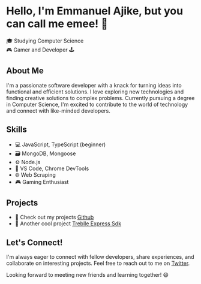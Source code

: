 # Hello, I'm Emmanuel Ajike, but you can call me emee! 👋

<!--- 🌍 Based in Nigeria 🇳🇬 -->  
🎓 Studying Computer Science  
🎮 Gamer and Developer 🕹️  

## About Me

I'm a passionate software developer with a knack for turning ideas into functional and efficient solutions. I love exploring new technologies and finding creative solutions to complex problems. Currently pursuing a degree in Computer Science, I'm excited to contribute to the world of technology and connect with like-minded developers.

## Skills

- 💻 JavaScript, TypeScript (beginner)
- 🗃️ MongoDB, Mongoose
- ⚙️ Node.js
- 📝 VS Code, Chrome DevTools
- 🌐 Web Scraping
- 🎮 Gaming Enthusiast

## Projects

[//]: # "This is a comment"
- 🚀 Check out my projects [Github](https://github.com/emee-dev)
- 🎉 Another cool project [Treblle Express Sdk](https://github.com/emee-dev/treblle-monorepo)

## Let's Connect!

I'm always eager to connect with fellow developers, share experiences, and collaborate on interesting projects. Feel free to reach out to me on [Twitter](https://twitter.com/___emee_?).

[//]: # "via [LinkedIn](your-linkedin-profile) or follow me"

Looking forward to meeting new friends and learning together! 😄
